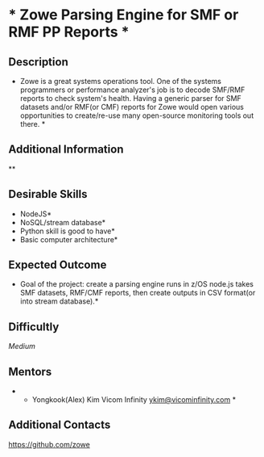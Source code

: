 # * Zowe Parsing Engine for SMF or RMF PP Reports *

## Description
* Zowe is a great systems operations tool. One of the systems programmers or performance analyzer's job is to decode SMF/RMF reports to check system's health. Having a generic parser for SMF datasets and/or RMF(or CMF) reports for Zowe would open various opportunities to create/re-use many open-source monitoring tools out there. *

## Additional Information
**

## Desirable Skills
* NodeJS*
* NoSQL/stream database*
* Python skill is good to have*
* Basic computer architecture*

## Expected Outcome
* Goal of the project: create a parsing engine runs in z/OS node.js takes SMF datasets, RMF/CMF reports, then create outputs in CSV format(or into stream database).*

## Difficultly
*Medium*

## Mentors
  * * Yongkook(Alex) Kim Vicom Infinity <ykim@vicominfinity.com> *

## Additional Contacts
https://github.com/zowe
